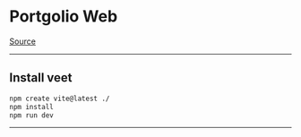 # Portgolio Web
[Source](https://www.youtube.com/watch?v=QRrPE9aj3wI)
--- ---

## Install veet

```bash
npm create vite@latest ./
npm install
npm run dev
```

--- ---